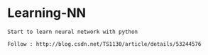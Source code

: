 # Learning-NN
    Start to learn neural network with python

    Follow : http://blog.csdn.net/TS1130/article/details/53244576
